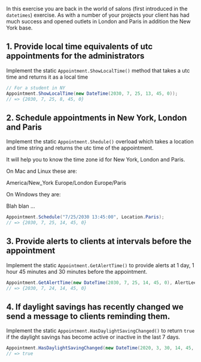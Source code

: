 In this exercise you are back in the world of salons (first introduced in the `datetimes`) exercise. As with a number of your projects your client has had much success and opened outlets in London and Paris in addition the New York base.

## 1. Provide local time equivalents of utc appointments for the administrators

Implement the static `Appointment.ShowLocalTime()` method that takes a utc time and returns it as a local time

```csharp
// For a student in NY
Appointment.ShowLocalTime(new DateTime(2030, 7, 25, 13, 45, 0));
// => {2030, 7, 25, 8, 45, 0}
```

## 2. Schedule appointments in New York, London and Paris

Implement the static `Appointment.Shedule()` overload which takes a location and time string and returns the utc time of the appointment.

It will help you to know the time zone id for New York, London and Paris.

On Mac and Linux these are:

America/New_York
Europe/London
Europe/Paris

On Windows they are:

Blah blan
...


```csharp
Appointment.Schedule("7/25/2030 13:45:00", Location.Paris);
// => {2030, 7, 25, 14, 45, 0}
```

## 3. Provide alerts to clients at intervals before the appointment

Implement the static `Appointment.GetAlertTime()` to provide alerts at 1 day, 1 hour 45 minutes and 30 minutes before the appointment.

```csharp
Appointment.GetAlertTime(new DateTime(2030, 7, 25, 14, 45, 0), AlertLeel.Early);
// => {2030, 7, 24, 14, 45, 0}
```

## 4. If daylight savings has recently changed we send a message to clients reminding them.

Implement the static `Appointment.HasDaylightSavingChanged()` to return `true` if the daylight savings has become active or inactive in the last 7 days.

```csharp
Appointment.HasDaylightSavingChanged(new DateTime(2020, 3, 30, 14, 45, 0), Location.London);
// => true
```
